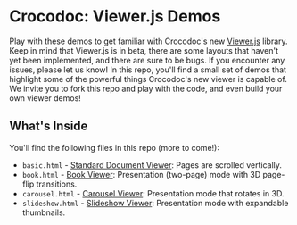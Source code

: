# Crocodoc: Viewer.js Demos #

Play with these demos to get familiar with Crocodoc's new [Viewer.js](http://preview.crocodoc.com/docs/viewer.js) library. Keep in mind that Viewer.js is in beta, there are some layouts that haven't yet been implemented, and there are sure to be bugs. If you encounter any issues, please let us know! In this repo, you'll find a small set of demos that highlight some of the powerful things Crocodoc's new viewer is capable of. We invite you to fork this repo and play with the code, and even build your own viewer demos!

## What's Inside ##

You'll find the following files in this repo (more to come!):

* `basic.html` - [Standard Document Viewer](https://preview.crocodoc.com/docs/demos#vertical): Pages are scrolled vertically.
* `book.html` - [Book Viewer](https://preview.crocodoc.com/docs/demos#book): Presentation (two-page) mode with 3D page-flip transitions.
* `carousel.html` - [Carousel Viewer](https://preview.crocodoc.com/docs/demos#carousel): Presentation mode that rotates in 3D.
* `slideshow.html` - [Slideshow Viewer](https://preview.crocodoc.com/docs/demos#slideshow): Presentation mode with expandable thumbnails.
